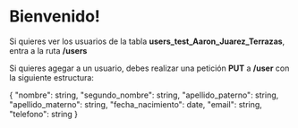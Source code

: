 <h1>Bienvenido!</h1>
        <p>Si quieres ver los usuarios de la tabla <strong>users_test_Aaron_Juarez_Terrazas</strong>, entra a la ruta <strong>/users</strong></p>
        <p>Si quieres agegar a un usuario, debes realizar una petición <strong>PUT</strong> a <strong>/user</strong> con la siguiente estructura:</p>
        <p>{
            "nombre": string,
            "segundo_nombre": string,
            "apellido_paterno": string,
            "apellido_materno": string,
            "fecha_nacimiento": date,
            "email": string,
            "telefono": string
        }</p>
